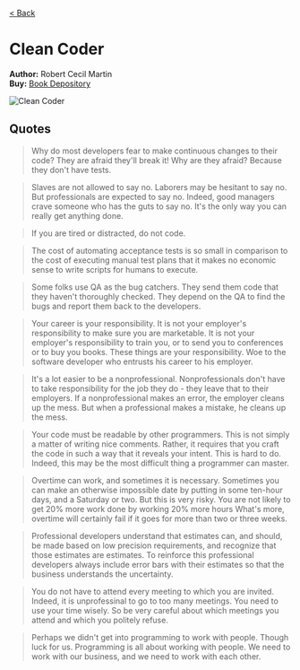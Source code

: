 [< Back](../../README.md)

# Clean Coder
**Author:** Robert Cecil Martin <br />
**Buy:** [Book Depository](https://www.bookdepository.com/Clean-Coder-Robert-C-Martin/9780137081073)

![Clean Coder](./cover.jpg "Clean Coder")

## Quotes

> Why do most developers fear to make continuous changes to their code? They are afraid they'll break it! Why are they afraid? Because they don't have tests.

> Slaves are not allowed to say no. Laborers may be hesitant to say no. But professionals are expected to say no. Indeed, good managers crave someone who has the guts to say no. It's the only way you can really get anything done.

> If you are tired or distracted, do not code.

> The cost of automating acceptance tests is so small in comparison to the cost of executing manual test plans that it makes no economic sense to write scripts for humans to execute.

> Some folks use QA as the bug catchers. They send them code that they haven't thoroughly checked. They depend on the QA to find the bugs and report them back to the developers.

> Your career is your responsibility. It is not your employer's responsibility to make sure you are marketable. It is not your employer's responsibility to train you, or to send you to conferences or to buy you books. These things are your responsibility. Woe to the software developer who entrusts his career to his employer.

> It's a lot easier to be a nonprofessional. Nonprofessionals don't have to take responsibility for the job they do - they leave that to their employers. If a nonprofessional makes an error, the employer cleans up the mess. But when a professional makes a mistake, he cleans up the mess.

> Your code must be readable by other programmers. This is not simply a matter of writing nice comments. Rather, it requires that you craft the code in such a way that it reveals your intent. This is hard to do. Indeed, this may be the most difficult thing a programmer can master.

> Overtime can work, and sometimes it is necessary. Sometimes you can make an otherwise impossible date by putting in some ten-hour days, and a Saturday or two. But this is very risky. You are not likely to get 20% more work done by working 20% more hours What's more, overtime will certainly fail if it goes for more than two or three weeks.

> Professional developers understand that estimates can, and should, be made based on low precision requirements, and recognize that those estimates are estimates. To reinforce this professional developers always include error bars with their estimates so that the business understands the uncertainty.

> You do not have to attend every meeting to which you are invited. Indeed, it is unprofessinal to go to too many meetings. You need to use your time wisely. So be very careful about which meetings you attend and which you politely refuse.

> Perhaps we didn't get into programming to work with people. Though luck for us. Programming is all about working with people. We need to work with our business, and we need to work with each other.